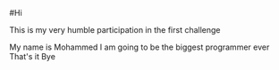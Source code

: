 #Hi

This is my very humble participation in the first challenge

My name is Mohammed
I am going to be the biggest programmer ever
That's it
Bye